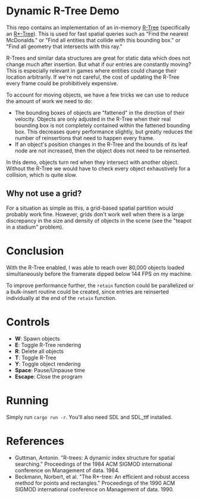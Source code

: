 # Dynamic R-Tree Demo

This repo contains an implementation of an in-memory [R-Tree](https://en.wikipedia.org/wiki/R-tree) (specifically an [R*-Tree](https://en.wikipedia.org/wiki/R*-tree)). This is used for fast spatial queries such as "Find the nearest McDonalds." or "Find all entities that collide with this bounding box." or "Find all geometry that intersects with this ray."

R-Trees and similar data structures are great for static data which does not change much after insertion. But what if our entries are constantly moving? This is especially relevant in games where entities could change their location arbitrarily. If we're not careful, the cost of updating the R-Tree every frame could be prohibitively expensive. 

To account for moving objects, we have a few tricks we can use to reduce the amount of work we need to do:
* The bounding boxes of objects are "fattened" in the direction of their velocity. Objects are only adjusted in the R-Tree when their real bounding box is not completely contained within the fattened bounding box. This decreases query performance slightly, but greatly reduces the number of reinsertions that need to happen every frame.
* If an object's position changes in the R-Tree and the bounds of its leaf node are not increased, then the object does not need to be reinserted.

In this demo, objects turn red when they intersect with another object. Without the R-Tree we would have to check every object exhaustively for a collision, which is quite slow.

## Why not use a grid?

For a situation as simple as this, a grid-based spatial partition would probably work fine. However, grids don't work well when there is a large discrepancy in the size and density of objects in the scene (see the "teapot in a stadium" problem).

# Conclusion

With the R-Tree enabled, I was able to reach over 80,000 objects loaded simultaneously before the framerate dipped below 144 FPS on my machine.

To improve performance further, the `retain` function could be parallelized or a bulk-insert routine could be created, since entries are reinserted individually at the end of the `retain` function.

# Controls
* **W**: Spawn objects
* **E**: Toggle R-Tree rendering
* **R**: Delete all objects
* **T**: Toggle R-Tree
* **Y**: Toggle object rendering
* **Space**: Pause/Unpause time
* **Escape**: Close the program

# Running

Simply run `cargo run -r`. You'll also need SDL and SDL_ttf installed.

# References

* Guttman, Antonin. "R-trees: A dynamic index structure for spatial searching." Proceedings of the 1984 ACM SIGMOD international conference on Management of data. 1984.
* Beckmann, Norbert, et al. "The R*-tree: An efficient and robust access method for points and rectangles." Proceedings of the 1990 ACM SIGMOD international conference on Management of data. 1990.